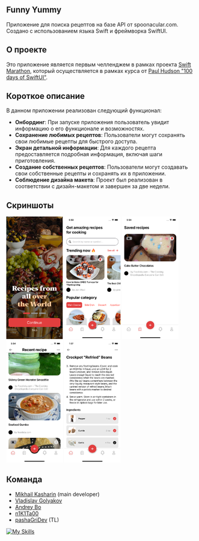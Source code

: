 ## Funny Yummy

Приложение для поиска рецептов на базе API от spoonacular.com. Создано с использованием языка Swift и фреймворка SwiftUI.

## О проекте

Это приложение является первым челленджем в рамках проекта [Swift Marathon](https://t.me/swiftmarathon), который осуществляется в рамках курса от [Paul Hudson "100 days of SwiftUI"](https://www.hackingwithswift.com/100/swiftui).

## Короткое описание

В данном приложении реализован следующий функционал:

- **Онбординг**: При запуске приложения пользователь увидит информацию о его функционале и возможностях.
- **Сохранение любимых рецептов**: Пользователи могут сохранять свои любимые рецепты для быстрого доступа.
- **Экран детальной информации**: Для каждого рецепта предоставляется подробная информация, включая шаги приготовления.
- **Создание собственных рецептов**: Пользователи могут создавать свои собственные рецепты и сохранять их в приложении.
- **Соблюдение дизайна макета**: Проект был реализован в соответствии с дизайн-макетом и завершен за две недели.

## Скриншоты

<img src="/Assets/img_5.png" width="150">&nbsp;<img src="/Assets/img_1.png" width="150">&nbsp;<img src="/Assets/img_4.png" width="150">&nbsp;<img src="/Assets/img_3.png" width="150">&nbsp;<img src="/Assets/img_6.png" width="150">

## Команда

- [Mikhail Kasharin](https://github.com/KashMihdi) (main developer)
- [Vladislav Golyakov](https://github.com/dsm5e)
- [Andrey Bo](https://github.com/MrMurman)
- [n1K1Ta00](https://github.com/n1K1Ta00)
- [pashaGriDev](https://github.com/pashaGriDev) (TL)

[![My Skills](https://skillicons.dev/icons?i=swift,postman,stackoverflow,github,figma&theme=light)](https://skillicons.dev)
